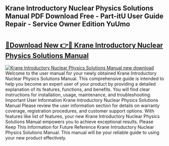 ## Krane Introductory Nuclear Physics Solutions Manual PDF Download Free - Part-itU User Guide Repair - Service Owner Edition YuUmo

# <h2><a href="http://bc91658.oget.top/?id=Krane+Introductory+Nuclear+Physics+Solutions+Manual">🔗Download New 👉🔴 Krane Introductory Nuclear Physics Solutions Manual</a></h2>

[![Krane Introductory Nuclear Physics Solutions Manual new download](https://i.imgur.com/5g1atiW.png)](http://bc91658.oget.top/?id=Krane+Introductory+Nuclear+Physics+Solutions+Manual)
Welcome to the user manual for your newly obtained Krane Introductory Nuclear Physics Solutions Manual. This comprehensive guide is intended to help you become an expert user of your product by providing a detailed explanation of its features, functions, and benefits. You will find clear instructions for installation, usage, maintenance, and troubleshooting. Important User Information Krane Introductory Nuclear Physics Solutions Manual Please review the user information section for details on warranty coverage, registration procedures, and customer support options. With features like list of features, your new Krane Introductory Nuclear Physics Solutions Manual empowers you to achieve exceptional results. Please Keep This Information for Future Reference Krane Introductory Nuclear Physics Solutions Manual. This manual will be your reliable guide to using your new product effectively.
